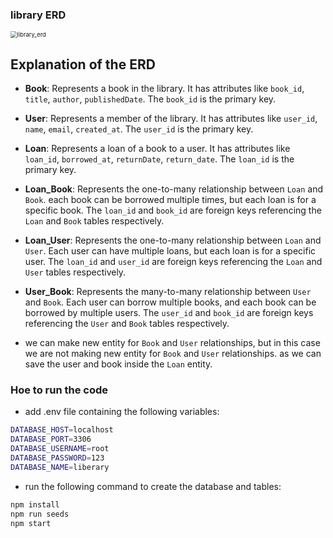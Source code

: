 ### library ERD

<image align='center' src="backend/images/liberary.png" alt="library_erd" style="zoom: 67%;" />

## Explanation of the ERD
- **Book**: Represents a book in the library. It has attributes like `book_id`, `title`, `author`, `publishedDate`. The `book_id` is the primary key.

- **User**: Represents a member of the library. It has attributes like `user_id`, `name`, `email`, `created_at`. The `user_id` is the primary key.

- **Loan**: Represents a loan of a book to a user. It has attributes like `loan_id`, `borrowed_at`, `returnDate`, `return_date`. The `loan_id` is the primary key.

- **Loan_Book**: Represents the one-to-many relationship between `Loan` and `Book`. each book can be borrowed multiple times, but each loan is for a specific book. The `loan_id` and `book_id` are foreign keys referencing the `Loan` and `Book` tables respectively.
- **Loan_User**: Represents the one-to-many relationship between `Loan` and `User`. Each user can have multiple loans, but each loan is for a specific user. The `loan_id` and `user_id` are foreign keys referencing the `Loan` and `User` tables respectively.
- **User_Book**: Represents the many-to-many relationship between `User` and `Book`. Each user can borrow multiple books, and each book can be borrowed by multiple users. The `user_id` and `book_id` are foreign keys referencing the `User` and `Book` tables respectively.
- we can make new entity for `Book` and `User` relationships, but in this case we are not making new entity for `Book` and `User` relationships. as we can save the user and book inside the `Loan` entity. 

### Hoe to run the code
* add .env file containing the following variables:
```bash
DATABASE_HOST=localhost
DATABASE_PORT=3306
DATABASE_USERNAME=root
DATABASE_PASSWORD=123
DATABASE_NAME=liberary
```
* run the following command to create the database and tables:
```bash
npm install
npm run seeds
npm start
```
